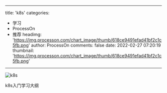 
---
title: 'k8s'
categories: 
 - 学习
 - ProcessOn
 - 推荐
headimg: 'https://img.processon.com/chart_image/thumb/618ce9491efad41bf2c1c5fb.png'
author: ProcessOn
comments: false
date: 2022-02-27 07:20:19
thumbnail: 'https://img.processon.com/chart_image/thumb/618ce9491efad41bf2c1c5fb.png'
---

<div>   
<img class="thumb" alt="k8s" src="https://img.processon.com/chart_image/thumb/618ce9491efad41bf2c1c5fb.png" referrerpolicy="no-referrer">
<p>k8s入门学习大纲</p>  
</div>
            